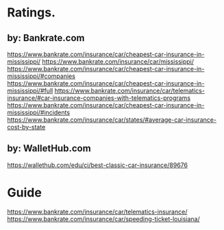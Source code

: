 # Ratings.
## by: Bankrate.com
https://www.bankrate.com/insurance/car/cheapest-car-insurance-in-mississippi/ https://www.bankrate.com/insurance/car/mississippi/ https://www.bankrate.com/insurance/car/cheapest-car-insurance-in-mississippi/#companies https://www.bankrate.com/insurance/car/cheapest-car-insurance-in-mississippi/#full https://www.bankrate.com/insurance/car/telematics-insurance/#car-insurance-companies-with-telematics-programs https://www.bankrate.com/insurance/car/cheapest-car-insurance-in-mississippi/#incidents https://www.bankrate.com/insurance/car/states/#average-car-insurance-cost-by-state

## by: WalletHub.com
https://wallethub.com/edu/ci/best-classic-car-insurance/89676

# Guide
https://www.bankrate.com/insurance/car/telematics-insurance/
https://www.bankrate.com/insurance/car/speeding-ticket-louisiana/
